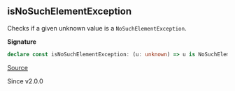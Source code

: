 ## isNoSuchElementException

Checks if a given unknown value is a `NoSuchElementException`.

**Signature**

```ts
declare const isNoSuchElementException: (u: unknown) => u is NoSuchElementException
```

[Source](https://github.com/Effect-TS/effect/tree/main/packages/effect/src/Cause.ts#L1380)

Since v2.0.0